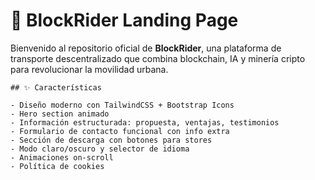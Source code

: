 # 🚗 BlockRider Landing Page

Bienvenido al repositorio oficial de **BlockRider**, una plataforma de transporte descentralizado que combina blockchain, IA y minería cripto para revolucionar la movilidad urbana.

```
## ✨ Características

- Diseño moderno con TailwindCSS + Bootstrap Icons
- Hero section animado
- Información estructurada: propuesta, ventajas, testimonios
- Formulario de contacto funcional con info extra
- Sección de descarga con botones para stores
- Modo claro/oscuro y selector de idioma
- Animaciones on-scroll
- Política de cookies

